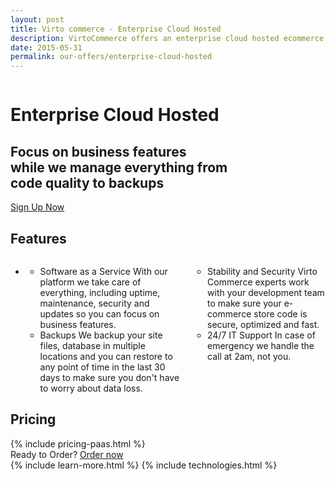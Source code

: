 ```yaml
---
layout: post
title: Virto commerce - Enterprise Cloud Hosted
description: VirtoCommerce offers an enterprise cloud hosted ecommerce platform designed to expand sales with simple and exciting ecommerce solutions.
date: 2015-05-31
permalink: our-offers/enterprise-cloud-hosted
---
```

<div class="slider">
	<img alt="" src="/Content/images/bg-enterprise.jpg" class="slider-bg">
	<div class="responsive">
		<div class="slider-info">
			<h1 class="slider-title">Enterprise Cloud Hosted</h1>
			<h2 class="slider-descr">
				Focus on business features <br /> 
				while we manage everything from <br /> 
				code quality to backups
			</h2>
			<a class="button fill" href="/our-offers/enterprise-cloud-hosted#pricing">Sign Up Now</a>
		</div>
	</div>
</div>
<article role="main" class="main">
	<!-- Proposal -->
	<div class="proposal __responsive">
		<h2 class="head-title">Features</h2>
		<ul class="list">
			<li class="list-item">
				<div class="columns">
					<div class="column">
						<div class="block">
							<ul class="list">
								<li>
									<span class="title">Software as a Service</span>
									<span class="descr">With our platform we take care of everything, including uptime, maintenance, security and updates so you
				can focus on business features.</span>
								</li>
								<li>
									<span class="title">
										Backups
									</span>
									<span class="descr">We backup your site files, database in multiple locations and you can restore to any point of time
					in the last 30 days to make sure you don't have to worry about data loss.</span>
								</li>
							</ul>
						</div>
					</div>
										<div class="column">
						<div class="block">
							<ul class="list">
								<li>
									<span class="title">
										Stability and Security
									</span>
									<span class="descr">Virto Commerce experts work with your development team to make sure your e-commerce store code is secure,
				optimized and fast.
								</li>
								<li>
									<span class="title">
										24/7 IT Support
									</span>
									<span class="descr">In case of emergency we handle the call at 2am, not you.</span>
								</li>
							</ul>
						</div>
					</div>
				</div>
			</li>
		</ul>
	</div>
    <div class="responsive">
        <h2 class="head-title">Pricing</h2>
        {% include pricing-paas.html %}
    </div>
	<div class="try-it">
		<span class="try-it-text">Ready to Order?</span> <a class="button fill" href="/contact-us">Order now</a>
	</div>
	{% include learn-more.html %}
	{% include technologies.html %}
</article>
